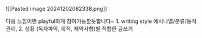![[Pasted image 20241202082338.png]]

다음 느낌이면 playful하게 참여가능할듯합니다~ 1. writing style 예시나열/분류/동적관리, 2. 상황 (독자파악, 목적, 제약사항)별 적합한 글쓰기 